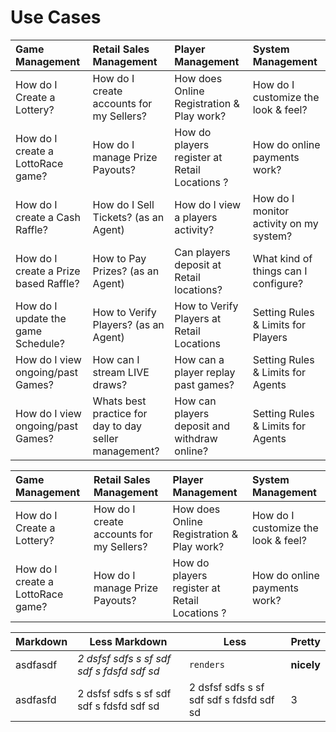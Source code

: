 <!-- TITLE: Use Cases -->
<!-- SUBTITLE: Most likely Use Cases when operating your Lottery or Raffle -->

# Use Cases


| Game Management           | Retail Sales Management           | Player Management  |  System Management|
| :-------------|:-------------|:-----|:-----|
| How do I Create a Lottery?  | How do I create accounts for my Sellers? |  How does Online Registration & Play work? | How do I customize the look & feel?   |
| How do I  create a LottoRace game?   | How do I manage Prize Payouts?  |    How do players register at Retail Locations ?  |  How do online payments work?  |
| How do I create a Cash Raffle? | How do I Sell Tickets? (as an Agent)      |   How do I view a players activity?  |  How do I monitor activity on my system?   |
| How do I create a Prize based Raffle? |  How to Pay Prizes? (as an Agent)   |   Can players deposit at Retail locations?  |   What kind of things can I configure? |   
| How do I update the game Schedule? | How to Verify Players? (as an Agent)     |    How to Verify Players at Retail Locations | Setting Rules & Limits for Players  |
| How do I view ongoing/past Games? |  How can I stream LIVE draws? |    How can a player replay past games? |  Setting Rules & Limits for Agents   |
| How do I view ongoing/past Games? |  Whats best practice for day to day seller management? |    How can players deposit and withdraw online? |  Setting Rules & Limits for Agents   |


Game Management           | Retail Sales Management           | Player Management  |  System Management|
:-------------|:-------------|:-----|:-----
How do I Create a Lottery?  | How do I create accounts for my Sellers? |  How does Online Registration & Play work? | How do I customize the look & feel?  
How do I  create a LottoRace game?   | How do I manage Prize Payouts?  |    How do players register at Retail Locations ?  |  How do online payments work?  


Markdown | Less Markdown | Less | Pretty
--- | --- | --- | ---
asdfasdf | *2 dsfsf  sdfs s sf sdf sdf s  fdsfd sdf sd* | `renders` | **nicely** 
asdfasfd | 2 dsfsf  sdfs s sf sdf sdf s  fdsfd sdf sd | 2 dsfsf  sdfs s sf sdf sdf s  fdsfd sdf sd | 3